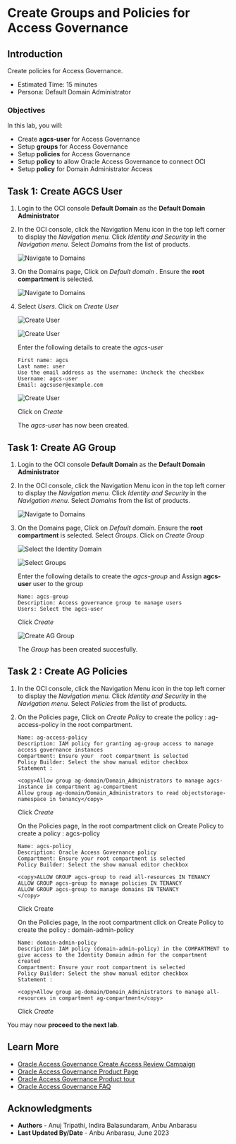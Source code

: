 # Create Groups and Policies for Access Governance

## Introduction

Create policies for Access Governance. 

* Estimated Time: 15 minutes
* Persona: Default Domain Administrator


### Objectives

In this lab, you will:
* Create **agcs-user** for Access Governance 
* Setup **groups** for Access Governance 
* Setup **policies** for Access Governance 
* Setup **policy** to allow Oracle Access Governance to connect OCI
* Setup **policy** for Domain Administrator Access 

## Task 1: Create AGCS User

1. Login to the OCI console **Default Domain** as the **Default Domain Administrator** 

1. In the OCI console, click the Navigation Menu icon in the top left corner to display the *Navigation menu.* Click *Identity and Security* in the *Navigation menu*. Select *Domains* from the list of products.

    ![Navigate to Domains](images/navigate-domains.png)

2. On the Domains page, Click on *Default domain* . Ensure the **root compartment** is selected. 

    ![Navigate to Domains](images/default-domain.png)

3. Select *Users*. Click on *Create User*

    ![Create User](images/select-users.png)

    ![Create User](images/create-user.png)

    Enter the following details to create the *agcs-user* 

    ```
    First name: agcs
    Last name: user
    Use the email address as the username: Uncheck the checkbox 
    Username: agcs-user
    Email: agcsuser@example.com
    ```
    ![Create User](images/createuser-tab.png)

    Click on *Create*

    The *agcs-user* has now been created. 

## Task 1: Create AG Group 

1. Login to the OCI console **Default Domain** as the **Default Domain Administrator** 

2. In the OCI console, click the Navigation Menu icon in the top left corner to display the *Navigation menu.* Click *Identity and Security* in the *Navigation menu*. Select *Domains* from the list of products.

    ![Navigate to Domains](images/navigate-select-domain.png)

3. On the Domains page, Click on *Default domain*. Ensure the **root compartment** is selected. Select *Groups*. Click on *Create Group*

    ![Select the Identity Domain](images/default-domain.png)

    ![Select Groups](images/select-group.png)

    Enter the following details to create the *agcs-group* and Assign **agcs-user** user to the group
    ```
    Name: agcs-group
    Description: Access governance group to manage users 
    Users: Select the agcs-user 
    ```
    Click *Create*

    ![Create AG Group](images/creategroup-tab.png)

    The *Group* has been created succesfully. 


## Task 2 : Create AG Policies 


1. In the OCI console, click the Navigation Menu icon in the top left corner to display the *Navigation menu.* Click *Identity and Security* in the *Navigation menu*. Select *Policies* from the list of products.

2. On the Policies page, Click on *Create Policy* to create the policy : ag-access-policy in the root compartment. 


    ```
    Name: ag-access-policy
    Description: IAM policy for granting ag-group access to manage access governance instances
    Compartment: Ensure your  root compartment is selected
    Policy Builder: Select the show manual editor checkbox
    Statement :
    ```
     ```
    <copy>Allow group ag-domain/Domain_Administrators to manage agcs-instance in compartment ag-compartment
    Allow group ag-domain/Domain_Administrators to read objectstorage-namespace in tenancy</copy>
      ```  

    Click *Create*


    On the Policies page, In the root compartment click on Create Policy to create a policy : agcs-policy

    ```
    Name: agcs-policy
    Description: Oracle Access Governance policy 
    Compartment: Ensure your root compartment is selected
    Policy Builder: Select the show manual editor checkbox
    ```
    ```
    <copy>ALLOW GROUP agcs-group to read all-resources IN TENANCY
    ALLOW GROUP agcs-group to manage policies IN TENANCY
    ALLOW GROUP agcs-group to manage domains IN TENANCY
    </copy>
    ```
 
    Click Create


   On the Policies page, In the root compartment click on Create Policy to create the policy : domain-admin-policy


    ```
    Name: domain-admin-policy
    Description: IAM policy (domain-admin-policy) in the COMPARTMENT to give access to the Identity Domain admin for the compartment created
    Compartment: Ensure your root compartment is selected
    Policy Builder: Select the show manual editor checkbox
    Statement :
    ```

    ```
    <copy>Allow group ag-domain/Domain_Administrators to manage all-resources in compartment ag-compartment</copy>
    ```

    Click *Create* 


  You may now **proceed to the next lab**. 

## Learn More

* [Oracle Access Governance Create Access Review Campaign](https://docs.oracle.com/en/cloud/paas/access-governance/pdapg/index.html)
* [Oracle Access Governance Product Page](https://www.oracle.com/security/cloud-security/access-governance/)
* [Oracle Access Governance Product tour](https://www.oracle.com/webfolder/s/quicktours/paas/pt-sec-access-governance/index.html)
* [Oracle Access Governance FAQ](https://www.oracle.com/security/cloud-security/access-governance/faq/)

## Acknowledgments
* **Authors** - Anuj Tripathi, Indira Balasundaram, Anbu Anbarasu 
* **Last Updated By/Date** - Anbu Anbarasu, June 2023
